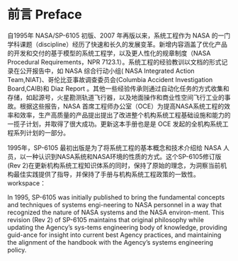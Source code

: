 # 前言 Preface

自1995年 NASA/SP-6105 初版、2007 年再版以来，系统工程作为 NASA 的一门学科课题（discipline）经历了快速和长久的发展变革。新增内容涵盖了优化产品的开发和交付的基于模型的系统工程学，以及更人性化的规章制度（NASA  Procedural  Requirements，NPR 7123.1）。系统工程的经验教训以文档的形式记录在公开报告中，如 NASA 综合行动小组( NASA  Integrated  Action  Team,NIAT)、哥伦比亚事故调查委员会(Columbia Accident Investigation Board,CAIB)和 Diaz Report 。其他一些经验传承则通过自动化任务的方式收集和存储，如起源号，火星勘测轨道飞行器，以及地面操作和商业性空间飞行工业的事故。根据这些报告，NASA 首席工程师办公室（OCE）为提高NASA系统工程的效率和效率，生产高质量的产品提出提出了改进整个机构系统工程基础设施和能力的一揽子计划，并取得了很大成功。更新这本手册也是是 OCE 发起的全机构系统工程系列计划的一部分。

1995年，SP-6105 最初出版是为了将系统工程的基本概念和技术介绍给 NASA 人员，以一种认识到NASA系统和NASA环境的性质的方式。这个SP-6105修订版(Rev 2)在更新机构系统工程知识体系的同时，保持了原始的理念，为洞察当前机构最佳实践提供了指导，并保持了手册与机构系统工程政策的一致性。
workspace：

In 1995, SP-6105 was initially published to bring the fundamental concepts and techniques of systems engi-neering to NASA personnel in a way that recognized the nature of NASA systems and the NASA environ-ment. This revision (Rev 2) of SP-6105 maintains that original philosophy while updating the Agency’s sys-tems engineering body of knowledge, providing guid-ance  for  insight  into  current  best  Agency  practices,  and maintaining the alignment of the handbook with the Agency’s systems engineering policy.
